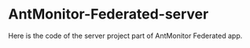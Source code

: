 # AntMonitor-Federated-server
Here is the code of the server project part of AntMonitor Federated app.

